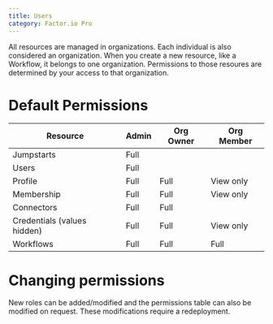 ```yaml
---
title: Users
category: Factor.io Pro
---
```

All resources are managed in organizations. Each individual is also considered an organization. When you create a new resource, like a Workflow, it belongs to one organization. Permissions to those resoures are determined by your access to that organization.


# Default Permissions


Resource | Admin | Org Owner | Org Member
-------- | ----- | ----- | ------
Jumpstarts | Full | | 
Users | Full | | 
Profile | Full | Full | View only
Membership | Full | Full | View only
Connectors | Full | Full | 
Credentials (values hidden) | Full | Full | View only
Workflows | Full | Full | Full


# Changing permissions
New roles can be added/modified and the permissions table can also be modified on request. These modifications require a redeployment.
